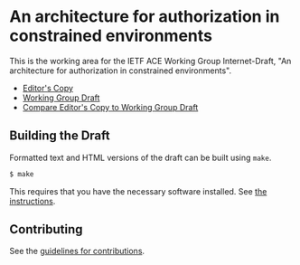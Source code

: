# An architecture for authorization in constrained environments

This is the working area for the IETF ACE Working Group Internet-Draft, "An architecture for authorization in constrained environments".

* [Editor's Copy](https://ace-wg.github.io/actors/draft-ietf-ace-actors.html)
* [Working Group Draft](https://tools.ietf.org/html/draft-ietf-ace-actors)
* [Compare Editor's Copy to Working Group Draft](https://tools.ietf.org/rfcdiff?url1=https://tools.ietf.org/id/draft-ietf-ace-actors.txt&url2=https://ace-wg.github.io/actors/draft-ietf-ace-actors.txt)

## Building the Draft

Formatted text and HTML versions of the draft can be built using `make`.

```sh
$ make
```

This requires that you have the necessary software installed.  See
[the instructions](https://github.com/martinthomson/i-d-template/blob/master/doc/SETUP.md).


## Contributing

See the
[guidelines for contributions](https://github.com/ace-wg/actors/CONTRIBUTING.md).
